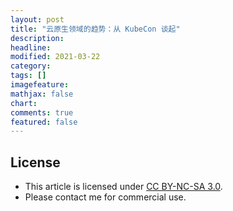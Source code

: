 ```yaml
---
layout: post
title: "云原生领域的趋势：从 KubeCon 谈起"
description: 
headline:
modified: 2021-03-22
category: 
tags: []
imagefeature:
mathjax: false
chart:
comments: true
featured: false
---
```




## License

- This article is licensed under [CC BY-NC-SA 3.0](https://creativecommons.org/licenses/by-nc-sa/3.0/).
- Please contact me for commercial use.
